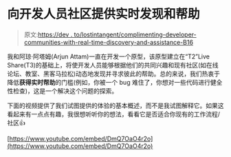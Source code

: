 # 向开发人员社区提供实时发现和帮助

> 原文:[https://dev . to/lostintangent/complimenting-developer-communities-with-real-time-discovery-and-assistance-B16](https://dev.to/lostintangent/complimenting-developer-communities-with-real-time-discovery-and-assistance-b16)

我和阿琼·阿塔姆(Arjun Attam)一直在开发一个原型，该原型建立在“T2”Live Share(T3)的基础上，将使开发人员能够根据他们的共同兴趣和现有社区(如在线论坛、教室、黑客马拉松)动态地发现并寻求彼此的帮助。总的来说，我们热衷于降低**获得实时帮助**的门槛(例如，你被一个 bug 难住了，你想对一些代码进行健全性检查)，这是一个解决这个问题的探索。

下面的视频提供了我们试图提供的体验的基本概述，而不是我试图解释它。如果这看起来有一点点有趣，我很想听听你的想法，看看它是否适合你现有的工作流程/社区👍

[https://www.youtube.com/embed/DmQ7OaO4r2o](https://www.youtube.com/embed/DmQ7OaO4r2o)